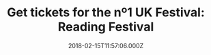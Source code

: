---
campaign-uuid: "c-29a8bd38-685c-418c-8e30-81c9408c0f4e"
type: "Preview"
category: "Tickets"
date: "2018-02-15T11:57:06.000Z"
end-date: "2018-05-31T23:59:00.000Z"
disable-form: false
is_promoted: false
has_entry_page: false
title: "Get tickets for the nº1 UK Festival: Reading Festival"
competition-description: "The number one UK music festival is coming back, The Reading\
  \ Festival! and is taking place over August Bank Holiday Weekend! \r\nWe know that\
  \ you have been waiting patiently.. and now we can finally reveal some of the headliners\
  \ for the event of the year! Kendrick Lamar, Kings of Lion, Fall Out Boy… and many\
  \ more! We are just getting started! \r\n<p>Ready to secure the best weekend of\
  \ your summer?</p>"
banner-img: "https://assets.expresslyapp.com/asset-e88c4b1b-65f4-463b-9a76-b4604faa97b0.jpg"
logo-left-href: "https://www.tickx.co.uk/reading-festival-tickets/"
logo-left-image: "https://assets.expresslyapp.com/asset-a79b33ea-bebc-4cc2-8e55-c50b46231f24.jpg"
logo-left-title: "Tickx"
has-winner: false
---
